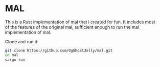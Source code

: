 # MAL
This is a Rust implementation of [mal](https://github.com/kanaka/mal) that I created for fun. It includes most of the features of the original mal, sufficient enough to run the mal implementation of mal.

Clone and run it:
```bash
git clone https://github.com/OgGhostJelly/mal.git
cd mal
cargo run
```